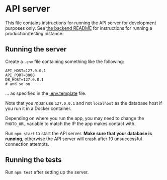 # API server

This file contains instructions for running the API server for development purposes only.
See [the backend README](../README.md) for instructions for running a production/testing instance.

## Running the server

Create a `.env` file containing something like the following:

```dotenv
API_HOST=127.0.0.1
API_PORT=3000
DB_HOST=127.0.0.1
# and so on
```

... as specified in the [.env.template](.env.template) file.

Note that you _must_ use `127.0.0.1` and not `localhost` as the database host if you run it in a Docker container.

Depending on where you run the app, you may need to change the `PHOTO_URL` variable to match the IP the app makes contact with.

Run `npm start` to start the API server.
**Make sure that your database is running**,
otherwise the API server will crash after 10 unsuccessful connection attempts.

## Running the tests

Run `npm test` after setting up the server.
